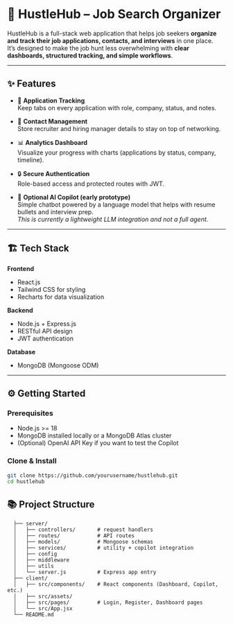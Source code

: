 # 🚀 HustleHub – Job Search Organizer

HustleHub is a full-stack web application that helps job seekers **organize and track their job applications, contacts, and interviews** in one place.  
It’s designed to make the job hunt less overwhelming with **clear dashboards, structured tracking, and simple workflows**.

---

## ✨ Features

- 📂 **Application Tracking**  
  Keep tabs on every application with role, company, status, and notes.

- 👤 **Contact Management**  
  Store recruiter and hiring manager details to stay on top of networking.

- 📊 **Analytics Dashboard**  
  Visualize your progress with charts (applications by status, company, timeline).

- 🔒 **Secure Authentication**  
  Role-based access and protected routes with JWT.

- 💬 **Optional AI Copilot (early prototype)**  
  Simple chatbot powered by a language model that helps with resume bullets and interview prep.  
  *This is currently a lightweight LLM integration and not a full agent.*

---

## 🏗️ Tech Stack

**Frontend**
- React.js
- Tailwind CSS for styling
- Recharts for data visualization

**Backend**
- Node.js + Express.js
- RESTful API design
- JWT authentication

**Database**
- MongoDB (Mongoose ODM)

---

## ⚙️ Getting Started

### Prerequisites
- Node.js >= 18
- MongoDB installed locally or a MongoDB Atlas cluster
- (Optional) OpenAI API Key if you want to test the Copilot

### Clone & Install
```bash
git clone https://github.com/yourusername/hustlehub.git
cd hustlehub
```

## 📚 Project Structure

```HustleHub/
  ├── server/
  │   ├── controllers/       # request handlers
  │   ├── routes/            # API routes
  │   ├── models/            # Mongoose schemas
  │   ├── services/          # utility + copilot integration
  │   ├── config
  │   ├── middleware
  │   ├── utils
  │   └── server.js          # Express app entry
  ├── client/
  │   ├── src/components/    # React components (Dashboard, Copilot, etc.)
  │   ├── src/assets/         
  │   ├── src/pages/         # Login, Register, Dashboard pages
  │   └── src/App.jsx
  └── README.md
```
